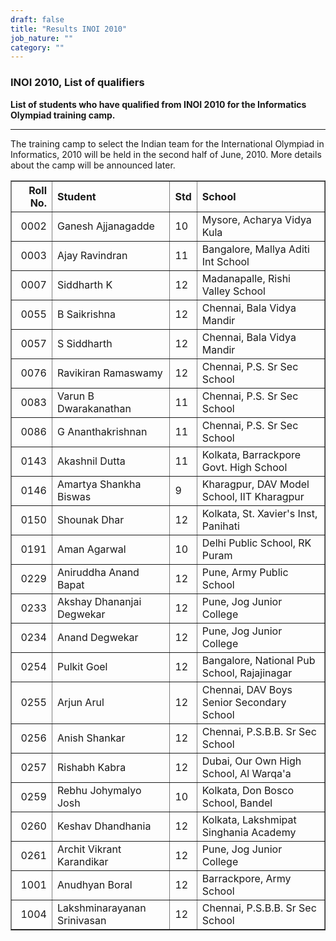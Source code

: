 ```yaml
---
draft: false
title: "Results INOI 2010"
job_nature: ""
category: ""
---
```


<div id="cont">
<h3 align="left">INOI 2010, List of qualifiers</h3>
  


<p style="font-weight: bold"> List of students who have qualified
from INOI 2010 for the Informatics Olympiad training camp.</p>
<hr>

<p>The training camp to select the Indian team for the
International Olympiad in Informatics, 2010 will be held in
the second half of June, 2010.  More details about the camp will
be announced later. </p>

<table cellpadding="2" cellspacing="2" border="1" width="100%">

<tr>
<th align=right> Roll No. </th>
<th align=left> Student </th>
<th align=left> Std </th>
<th align=left> School </th>
</tr>

<tr><td align=right>0002</td>
<td>Ganesh Ajjanagadde</td>
<td>10</td>
<td>Mysore, Acharya Vidya Kula</td>
</tr>

<tr><td align=right>0003</td>
<td>Ajay Ravindran</td>
<td>11</td>
<td>Bangalore, Mallya Aditi Int School</td>
</tr>

<tr><td align=right>0007</td>
<td>Siddharth K</td>
<td>12</td>
<td>Madanapalle, Rishi Valley School</td>
</tr>

<tr><td align=right>0055</td>
<td>B  Saikrishna</td>
<td>12</td>
<td>Chennai, Bala Vidya Mandir</td>
</tr>

<tr><td align=right>0057</td>
<td>S  Siddharth</td>
<td>12</td>
<td>Chennai, Bala Vidya Mandir</td>
</tr>

<tr><td align=right>0076</td>
<td>Ravikiran Ramaswamy</td>
<td>12</td>
<td>Chennai, P.S. Sr Sec School</td>
</tr>

<tr><td align=right>0083</td>
<td>Varun B  Dwarakanathan</td>
<td>11</td>
<td>Chennai, P.S. Sr Sec School</td>
</tr>

<tr><td align=right>0086</td>
<td>G  Ananthakrishnan</td>
<td>11</td>
<td>Chennai, P.S. Sr Sec School</td>
</tr>

<tr><td align=right>0143</td>
<td>Akashnil Dutta</td>
<td>11</td>
<td>Kolkata, Barrackpore Govt. High School</td>
</tr>

<tr><td align=right>0146</td>
<td>Amartya Shankha Biswas</td>
<td>9 </td>
<td>Kharagpur, DAV Model School, IIT Kharagpur</td>
</tr>

<tr><td align=right>0150</td>
<td>Shounak Dhar</td>
<td>12</td>
<td>Kolkata, St. Xavier's Inst, Panihati</td>
</tr>

<tr><td align=right>0191</td>
<td>Aman Agarwal</td>
<td>10</td>
<td>Delhi Public School, RK Puram</td>
</tr>

<tr><td align=right>0229</td>
<td>Aniruddha Anand Bapat</td>
<td>12</td>
<td>Pune, Army Public School</td>
</tr>

<tr><td align=right>0233</td>
<td>Akshay Dhananjai Degwekar</td>
<td>12</td>
<td>Pune, Jog Junior College</td>
</tr>

<tr><td align=right>0234</td>
<td>Anand Degwekar</td>
<td>12</td>
<td>Pune, Jog Junior College</td>
</tr>

<tr><td align=right>0254</td>
<td>Pulkit Goel</td>
<td>12</td>
<td>Bangalore, National Pub School, Rajajinagar</td>
</tr>

<tr><td align=right>0255</td>
<td>Arjun Arul</td>
<td>12</td>
<td>Chennai, DAV Boys Senior Secondary School</td>
</tr>

<tr><td align=right>0256</td>
<td>Anish Shankar</td>
<td>12</td>
<td>Chennai, P.S.B.B. Sr Sec School</td>
</tr>

<tr><td align=right>0257</td>
<td>Rishabh Kabra</td>
<td>12</td>
<td>Dubai, Our Own High School, Al Warqa'a</td>
</tr>

<tr><td align=right>0259</td>
<td>Rebhu Johymalyo Josh</td>
<td>10</td>
<td>Kolkata, Don Bosco School, Bandel</td>
</tr>

<tr><td align=right>0260</td>
<td>Keshav Dhandhania</td>
<td>12</td>
<td>Kolkata, Lakshmipat Singhania Academy</td>
</tr>

<tr><td align=right>0261</td>
<td>Archit Vikrant Karandikar</td>
<td>12</td>
<td>Pune, Jog Junior College</td>
</tr>

<tr><td align=right>1001</td>
<td>Anudhyan Boral</td>
<td>12</td>
<td>Barrackpore, Army School</td>
</tr>

<tr><td align=right>1004</td>
<td>Lakshminarayanan Srinivasan</td>
<td>12</td>
<td>Chennai, P.S.B.B. Sr Sec School</td>
</tr>

</table>

